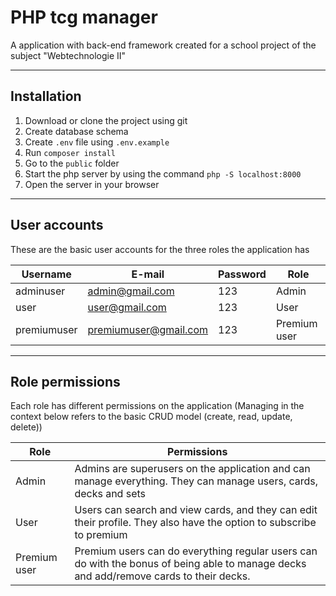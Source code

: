 # PHP tcg manager
A application with back-end framework created for a school project of the subject "Webtechnologie II"

------
## Installation

1. Download or clone the project using git
2. Create database schema
3. Create `.env` file using `.env.example`
4. Run `composer install`
5. Go to the `public` folder
6. Start the php server by using the command `php -S localhost:8000` 
7. Open the server in your browser

------
## User accounts
These are the basic user accounts for the three roles the application has

| Username    |        E-mail         | Password |     Role     |
| ----------- | --------------------- | -------- | ------------ |
| adminuser   | admin@gmail.com       | 123      | Admin        |
| user        | user@gmail.com        | 123      | User         |
| premiumuser | premiumuser@gmail.com | 123      | Premium user |

------
## Role permissions
Each role has different permissions on the application (Managing in the context below refers to the basic CRUD model (create, read, update, delete))

|     Role     |     Permissions                                                                                                                        | 
| ------------ | -------------------------------------------------------------------------------------------------------------------------------------- |
| Admin        | Admins are superusers on the application and can manage everything. They can manage users, cards, decks and sets                       |     
| User         | Users can search and view cards, and they can edit their profile. They also have the option to subscribe to premium                    |     
| Premium user | Premium users can do everything regular users can do with the bonus of being able to manage decks and add/remove cards to their decks. |     


